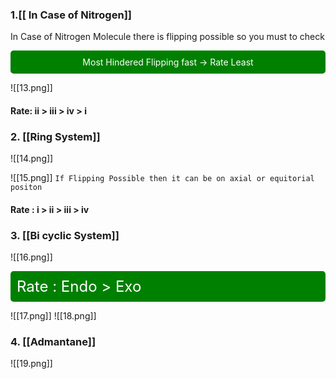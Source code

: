 ### 1.[[ In Case of Nitrogen]]

In Case of Nitrogen Molecule there is flipping possible so you must to check 

<div style="background-color: green; color: white; padding: 10px; border-radius: 5px; text-align: center;">
    Most Hindered Flipping fast -> Rate Least
</div>

![[13.png]]
#### Rate: ii > iii > iv > i


### 2. [[Ring System]]

![[14.png]]

![[15.png]]
```If Flipping Possible then it can be on axial or equitorial positon```

#### Rate : i > ii > iii > iv 


### 3. [[Bi cyclic System]] 



![[16.png]]


<div style="background-color: green; color: white; padding: 10px; border-radius: 5px; font-size: 24px">
     Rate : Endo > Exo
</div>

![[17.png]]
![[18.png]]
### 4. [[Admantane]]
![[19.png]]